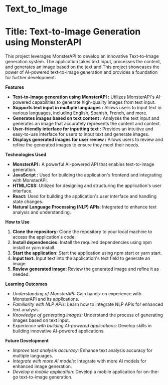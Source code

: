 # Text_to_Image
# Title: Text-to-Image Generation using MonsterAPI

This project leverages MonsterAPI to develop an innovative Text-to-Image generation system. The application takes text input, processes the content, and generates an image based on the text and This project showcases the power of AI-powered text-to-image generation and provides a foundation for further development.


**Features**
- **Text-to-Image generation using MonsterAPI  :** Utilizes MonsterAPI's AI-powered capabilities to generate high-quality images from text input.
- **Supports text input in multiple languages  :** Allows users to input text in various languages, including English, Spanish, French, and more.
- **Generates images based on text content     :** Analyzes the text input and generates an image that accurately represents the content and context.
- **User-friendly interface for inputting text :** Provides an intuitive and easy-to-use interface for users to input text and generate images.
- **Displays generated images for user review  :** Allows users to review and refine the generated images to ensure they meet their needs.


**Technologies Used**
- **MonsterAPI :** A powerful AI-powered API that enables text-to-image generation.
- **JavaScript :** Used for building the application's frontend and integrating with MonsterAPI.
- **HTML/CSS:** Utilized for designing and structuring the application's user interface.
- **React:** Used for building the application's user interface and handling state changes.
- **Natural Language Processing (NLP) APIs**: Integrated to enhance text analysis and understanding.

**How to Use**
1. **Clone the repository:** Clone the repository to your local machine to access the application's code.
2. **Install dependencies:** Install the required dependencies using npm install or yarn install.
3. **Start the application:** Start the application using npm start or yarn start.
4. **Input text:**   Input text into the application's text field to generate an image.
5. **Review generated image:** Review the generated image and refine it as needed.


**Learning Outcomes**
- *Understanding of MonsterAPI:* Gain hands-on experience with MonsterAPI and its applications.
- *Familiarity with NLP APIs:* Learn how to integrate NLP APIs for enhanced text analysis.
- *Knowledge of generating images:* Understand the process of generating images based on text input.
- *Experience with building AI-powered applications:* Develop skills in building innovative AI-powered applications.

**Future Development**
- *Improve text analysis accuracy:* Enhance text analysis accuracy for multiple languages.
- *Integrate with more AI models:* Integrate with more AI models for enhanced image generation.
- *Develop a mobile application:* Develop a mobile application for on-the-go text-to-image generation.
